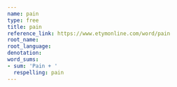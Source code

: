 ```yaml
---
name: pain
type: free
title: pain
reference_link: https://www.etymonline.com/word/pain
root_name: 
root_language: 
denotation: 
word_sums:
- sum: 'Pain + '
  respelling: pain
---
```


